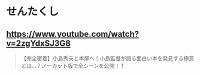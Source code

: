 # せんたくし

## https://www.youtube.com/watch?v=2zgYdxSJ3G8

> 【完全密着】小島秀夫と本屋へ！小島監督が語る面白い本を発見する極意とは…？ノーカット版で全シーンを公開！！ 
